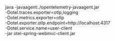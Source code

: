 java -javaagent:./opentelemetry-javaagent.jar \
-Dotel.traces.exporter=otlp,logging \
-Dotel.metrics.exporter=otlp \
-Dotel.exporter.otlp.endpoint=http://localhost:4317 \
-Dotel.service.name=user-client \
-jar otel-spring-webmvc-client.jar


